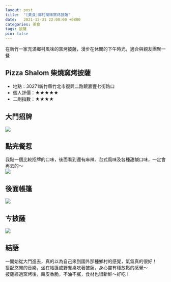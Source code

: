 ```yaml
---
layout: post
title:  "[美食]鄉村風味窯烤披薩"
date:   2021-12-31 22:00:00 +0800
categories: 美食
tags: 披薩
pin: false
---
```

在新竹一家充滿鄉村風味的窯烤披薩，漫步在休閒的下午時光，適合與親友團聚一餐
## Pizza Shalom 柴燒窯烤披薩  
* 地點：30271新竹縣竹北市復興二路跟嘉豐七街路口
* 個人評價：★★★★★
* 二刷指數：★★★★  

## 大門招牌  
![](https://i.imgur.com/WxU6EKn.jpg)  
## 點完餐惹  
我點一個比較招牌的口味，後面看到還有麻辣、台式風味及各種甜鹹口味，一定會再去的～  
![](https://i.imgur.com/R6E9UzS.jpg)  
## 後面帳篷  
![](https://i.imgur.com/yYGBozJ.jpg)  
## ㄘ披薩  
![](https://i.imgur.com/xL3ZQGu.jpg)  
## 結語  
一開始從大門進去，真的以為自己來到國外那種鄉村的感覺，氣氛真的很好！  
搭配悠閒的音樂，坐在帳篷或野餐桌吃著披薩，身心靈有種放鬆的感覺～  
披薩經過窯烤後，餅皮香脆，不油不膩，食材也很新鮮～好吃！

